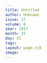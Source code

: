 ```yaml
---
title: Untitled
author: Unknown
issue: 27
volume: 6
year: 1917
month: 25
day: VI
tags:
layout: page.njk
image:
---
```



